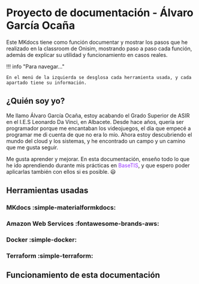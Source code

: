 # Proyecto de documentación - Álvaro García Ocaña
Este MKdocs tiene como función documentar y mostrar los pasos que he realizado en la classroom de Onisim, mostrando paso a paso cada función, además de explicar su utilidad y funcionamiento en casos reales.

!!! info "Para navegar..."

    En el menú de la izquierda se desglosa cada herramienta usada, y cada apartado tiene su información.

## ¿Quién soy yo?
Me llamo Álvaro García Ocaña, estoy acabando el Grado Superior de ASIR en el I.E.S Leonardo Da Vinci, en Albacete. Desde hace años, quería ser programador porque me encantaban los videojuegos, el día que empecé a programar me di cuenta de que no era lo mío. Ahora estoy descubriendo el mundo del cloud y los sistemas, y he encontrado un campo y un camino que me gusta seguir.

Me gusta aprender y mejorar. En esta documentación, enseño todo lo que he ido aprendiendo durante mis prácticas en <span style="color: #9839ff;">BaseTIS</span>, y que espero poder aplicarlas también con ellos si es posible. :smiley:

## Herramientas usadas
### MKdocs :simple-materialformkdocs:

### Amazon Web Services :fontawesome-brands-aws:

### Docker :simple-docker:

### Terraform :simple-terraform:
## Funcionamiento de esta documentación